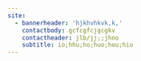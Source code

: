 ```yaml
---
site:
  - bannerheader: 'hjkhvhkvk,k,'
    contactbody: gcfcgfcjgcgkv
    contactheader: jlb/jj;;jhno
    subtitle: io;hhu;ho;huo;hou;hio
---
```


